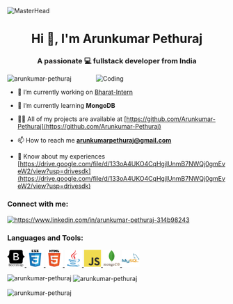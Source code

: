 ![MasterHead](https://www.aalpha.net/wp-content/uploads/2020/12/full-stack-development.gif)
<h1 align="center">Hi 👋, I'm Arunkumar Pethuraj</h1>
<h3 align="center">A passionate 💻 fullstack developer from India</h3>
<img align="right" alt="Coding" width="300" src="https://www.sarvika.com/wp-content/uploads/2021/03/Backend-Developer-Python-GIF-Dribble.gif">

<p align="left"> <img src="https://komarev.com/ghpvc/?username=arunkumar-pethuraj&label=Profile%20views&color=0e75b6&style=flat" alt="arunkumar-pethuraj" /> </p>

- 🔭 I’m currently working on [Bharat-Intern](https://github.com/Arunkumar-Pethuraj/Bharat-Intern)

- 🌱 I’m currently learning **MongoDB**

- 👨‍💻 All of my projects are available at [https://github.com/Arunkumar-Pethuraj](https://github.com/Arunkumar-Pethuraj)

- 📫 How to reach me **arunkumarpethuraj@gmail.com**

- 📄 Know about my experiences [https://drive.google.com/file/d/133oA4UKO4CqHgjlUnmB7NWQj0gmEveW2/view?usp=drivesdk](https://drive.google.com/file/d/133oA4UKO4CqHgjlUnmB7NWQj0gmEveW2/view?usp=drivesdk)

<h3 align="left">Connect with me:</h3>
<p align="left">
<a href="https://linkedin.com/in/https://www.linkedin.com/in/arunkumar-pethuraj-314b98243" target="blank"><img align="center" src="https://raw.githubusercontent.com/rahuldkjain/github-profile-readme-generator/master/src/images/icons/Social/linked-in-alt.svg" alt="https://www.linkedin.com/in/arunkumar-pethuraj-314b98243" height="30" width="40" /></a>
</p>

<h3 align="left">Languages and Tools:</h3>
<p align="left"> <a href="https://getbootstrap.com" target="_blank" rel="noreferrer"> <img src="https://raw.githubusercontent.com/devicons/devicon/master/icons/bootstrap/bootstrap-plain-wordmark.svg" alt="bootstrap" width="40" height="40"/> </a> <a href="https://www.w3schools.com/css/" target="_blank" rel="noreferrer"> <img src="https://raw.githubusercontent.com/devicons/devicon/master/icons/css3/css3-original-wordmark.svg" alt="css3" width="40" height="40"/> </a> <a href="https://www.w3.org/html/" target="_blank" rel="noreferrer"> <img src="https://raw.githubusercontent.com/devicons/devicon/master/icons/html5/html5-original-wordmark.svg" alt="html5" width="40" height="40"/> </a> <a href="https://www.java.com" target="_blank" rel="noreferrer"> <img src="https://raw.githubusercontent.com/devicons/devicon/master/icons/java/java-original.svg" alt="java" width="40" height="40"/> </a> <a href="https://developer.mozilla.org/en-US/docs/Web/JavaScript" target="_blank" rel="noreferrer"> <img src="https://raw.githubusercontent.com/devicons/devicon/master/icons/javascript/javascript-original.svg" alt="javascript" width="40" height="40"/> </a> <a href="https://www.mongodb.com/" target="_blank" rel="noreferrer"> <img src="https://raw.githubusercontent.com/devicons/devicon/master/icons/mongodb/mongodb-original-wordmark.svg" alt="mongodb" width="40" height="40"/> </a> <a href="https://www.mysql.com/" target="_blank" rel="noreferrer"> <img src="https://raw.githubusercontent.com/devicons/devicon/master/icons/mysql/mysql-original-wordmark.svg" alt="mysql" width="40" height="40"/> </a> </p>

<p><img align="left" src="https://github-readme-stats.vercel.app/api/top-langs?username=arunkumar-pethuraj&show_icons=true&locale=en&layout=compact" alt="arunkumar-pethuraj" /></p>

<p>&nbsp;<img align="center" src="https://github-readme-stats.vercel.app/api?username=arunkumar-pethuraj&show_icons=true&locale=en" alt="arunkumar-pethuraj" /></p>

<p><img align="center" src="https://github-readme-streak-stats.herokuapp.com/?user=arunkumar-pethuraj&" alt="arunkumar-pethuraj" /></p>
